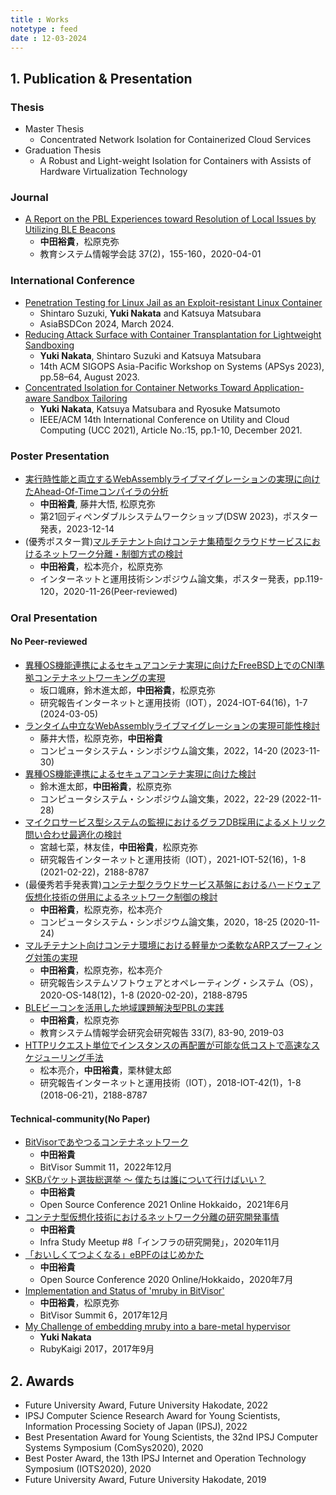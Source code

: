 ```yaml
---
title : Works
notetype : feed
date : 12-03-2024
---
```


## 1. Publication & Presentation
### Thesis
- Master Thesis
  - Concentrated Network Isolation for Containerized Cloud Services
- Graduation Thesis
  - A Robust and Light-weight Isolation for Containers with Assists of Hardware Virtualization Technology

### Journal
- [A Report on the PBL Experiences toward Resolution of Local Issues by Utilizing BLE Beacons](https://www.jstage.jst.go.jp/article/jsise/37/2/37_370210/_article/-char/ja/)
  - **中田裕貴**，松原克弥
  - 教育システム情報学会誌 37(2)，155-160，2020-04-01

### International Conference
- [Penetration Testing for Linux Jail as an Exploit-resistant Linux Container](https://2024.asiabsdcon.org/program.html)
  - Shintaro Suzuki, **Yuki Nakata** and Katsuya Matsubara
  - AsiaBSDCon 2024, March 2024.
- [Reducing Attack Surface with Container Transplantation for Lightweight Sandboxing](https://dl.acm.org/doi/10.1145/3609510.3609820)
  - **Yuki Nakata**, Shintaro Suzuki and Katsuya Matsubara
  - 14th ACM SIGOPS Asia-Pacific Workshop on Systems (APSys 2023), pp.58–64, August 2023. 
- [Concentrated Isolation for Container Networks Toward Application-aware Sandbox Tailoring](https://dl.acm.org/doi/10.1145/3468737.3494092)
  - **Yuki Nakata**, Katsuya Matsubara and Ryosuke Matsumoto
  - IEEE/ACM 14th International Conference on Utility and Cloud Computing (UCC 2021), Article No.:15, pp.1-10, December 2021. 


### Poster Presentation
- [実行時性能と両立するWebAssemblyライブマイグレーションの実現に向けたAhead-Of-Timeコンパイラの分析](https://sites.google.com/site/jssstdsw/dsw2023)
  -  **中田裕貴**, 藤井大悟, 松原克弥
  -  第21回ディペンダブルシステムワークショップ(DSW 2023)，ポスター発表，2023-12-14
- (優秀ポスター賞)[マルチテナント向けコンテナ集積型クラウドサービスにおけるネットワーク分離・制御方式の検討](http://id.nii.ac.jp/1001/00208130/)
  - **中田裕貴**，松本亮介，松原克弥
  - インターネットと運用技術シンポジウム論文集，ポスター発表，pp.119-120，2020-11-26(Peer-reviewed)


### Oral Presentation
#### No Peer-reviewed
- [異種OS機能連携によるセキュアコンテナ実現に向けたFreeBSD上でのCNI準拠コンテナネットワーキングの実現](http://id.nii.ac.jp/1001/00232922/)
  - 坂口颯麻，鈴木進太郎，**中田裕貴**，松原克弥
  - 研究報告インターネットと運用技術（IOT），2024-IOT-64(16)，1-7 (2024-03-05) 
- [ランタイム中立なWebAssemblyライブマイグレーションの実現可能性検討](http://id.nii.ac.jp/1001/00231273/)
  - 藤井大悟，松原克弥，**中田裕貴**
  - コンピュータシステム・シンポジウム論文集，2022，14-20 (2023-11-30)
- [異種OS機能連携によるセキュアコンテナ実現に向けた検討](http://id.nii.ac.jp/1001/00222600/)
  - 鈴木進太郎，**中田裕貴**，松原克弥
  - コンピュータシステム・シンポジウム論文集，2022，22-29 (2022-11-28)
- [マイクロサービス型システムの監視におけるグラフDB採用によるメトリック問い合わせ最適化の検討](http://id.nii.ac.jp/1001/00209409/)
  - 宮越七菜，林友佳，**中田裕貴**，松原克弥
  - 研究報告インターネットと運用技術（IOT），2021-IOT-52(16)，1-8 (2021-02-22)，2188-8787
- (最優秀若手発表賞)[コンテナ型クラウドサービス基盤におけるハードウェア仮想化技術の併用によるネットワーク制御の検討](http://id.nii.ac.jp/1001/00207985/)
  - **中田裕貴**，松原克弥，松本亮介
  - コンピュータシステム・シンポジウム論文集，2020，18-25 (2020-11-24)
- [マルチテナント向けコンテナ環境における軽量かつ柔軟なARPスプーフィング対策の実現](http://id.nii.ac.jp/1001/00203250/)
  - **中田裕貴**，松原克弥，松本亮介
  - 研究報告システムソフトウェアとオペレーティング・システム（OS），2020-OS-148(12)，1-8 (2020-02-20)，2188-8795
- [BLEビーコンを活用した地域課題解決型PBLの実践](https://ci.nii.ac.jp/naid/40022088482/)
  - **中田裕貴**，松原克弥
  - 教育システム情報学会研究会研究報告 33(7), 83-90, 2019-03
- [HTTPリクエスト単位でインスタンスの再配置が可能な低コストで高速なスケジューリング手法](http://id.nii.ac.jp/1001/00190206/)
  - 松本亮介，**中田裕貴**，栗林健太郎
  - 研究報告インターネットと運用技術（IOT），2018-IOT-42(1)，1-8 (2018-06-21)，2188-8787

#### Technical-community(No Paper)
- [BitVisorであやつるコンテナネットワーク](https://speakerdeck.com/chikuwait/bitvisorsummit11)
  - **中田裕貴**
  - BitVisor Summit 11，2022年12月
- [SKBパケット選抜総選挙 〜 僕たちは誰について行けばいい？](https://speakerdeck.com/chikuwait/osc21do)
  - **中田裕貴**
  - Open Source Conference 2021 Online Hokkaido，2021年6月
- [コンテナ型仮想化技術におけるネットワーク分離の研究開発事情](https://speakerdeck.com/chikuwait/infra-study-lt)
  - **中田裕貴**
  - Infra Study Meetup #8「インフラの研究開発」，2020年11月
- [「おいしくてつよくなる」eBPFのはじめかた](https://speakerdeck.com/chikuwait/learn-ebpf)
  - **中田裕貴**
  - Open Source Conference 2020 Online/Hokkaido，2020年7月
- [Implementation and Status of 'mruby in BitVisor'](https://speakerdeck.com/chikuwait/implementation-and-status-of-mruby-in-bitvisor)
  - **中田裕貴**，松原克弥
  - BitVisor Summit 6，2017年12月
- [My Challenge of embedding mruby into a bare-metal hypervisor](https://speakerdeck.com/chikuwait/my-challenge-of-embedding-mruby-into-a-bare-metal-hypervisor)
  - **Yuki Nakata**
  - RubyKaigi 2017，2017年9月

## 2. Awards
- Future University Award, Future University Hakodate, 2022
- IPSJ Computer Science Research Award for Young Scientists, Information Processing Society of Japan (IPSJ), 2022
- Best Presentation Award for Young Scientists, the 32nd IPSJ Computer Systems Symposium (ComSys2020), 2020
- Best Poster Award, the 13th IPSJ Internet and Operation Technology Symposium (IOTS2020), 2020
- Future University Award, Future University Hakodate, 2019